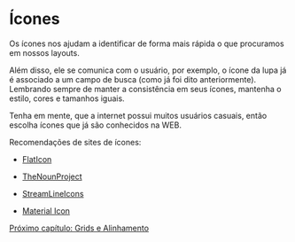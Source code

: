 # Ícones

Os ícones nos ajudam a identificar de forma mais rápida o que procuramos em nossos layouts. 

Além disso, ele se comunica com o usuário, por exemplo, o ícone da lupa já é associado a um campo de busca (como já foi dito anteriormente).
Lembrando sempre de manter a consistência em seus ícones, mantenha o estilo, cores e tamanhos iguais.

Tenha em mente, que a internet possui muitos usuários casuais, então escolha ícones que já são conhecidos na WEB.  

Recomendações de sites de ícones:

- [FlatIcon](http://flaticon.com/)

- [TheNounProject](https://thenounproject.com/) 

- [StreamLineIcons](https://streamlineicons.com/)

- [Material Icon](https://material.io/resources/icons/?style=baseline)

[Próximo capítulo: Grids e Alinhamento](./14-Grids-e-Alinhamento.md)